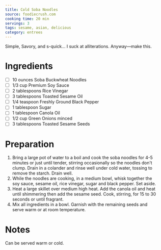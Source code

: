```yaml
---
title: Cold Soba Noodles
source: foodiecrush.com
cooking time: 20 min
servings: 3
tags: sesame, asian, delicious
category: entrees
---
```


Simple, Savory, and s-quick... I suck at alliterations. Anyway—make this. 

Ingredients
===========

* [ ] 10 ounces  Soba Buckwheat Noodles
* [ ] 1/3 cup Premium Soy Sauce
* [ ] 2 tablespoons Rice Vinegar
* [ ] 3 tablespoons Toasted Sesame Oil
* [ ] 1/4 teaspoon Freshly Ground Black Pepper
* [ ] 1 tablespoon Sugar
* [ ] 1 tablespoon Canola Oil
* [ ] 1/2 cup Green Onions minced
* [ ] 3 tablespoons Toasted Sesame Seeds

Preparation
===========
1. Bring a large pot of water to a boil and cook the soba noodles for 4-5 minutes or just until tender, stirring occasionally so the noodles don't clump. Drain in a colander and rinse well under cold water, tossing to remove the starch. Drain well.
2. While the noodles are cooking, in a medium bowl, whisk together the soy sauce, sesame oil, rice vinegar, sugar and black pepper. Set aside.
3. Heat a large skillet over medium high heat. Add the canola oil and heat until shimmering then add the sesame seed. Cook, stirring, for 15 to 30 seconds or until fragrant.
4. Mix all ingredients in a bowl. Garnish with the remaining seeds and serve warm or at room temperature.

Notes
=====

Can be served warm or cold.
